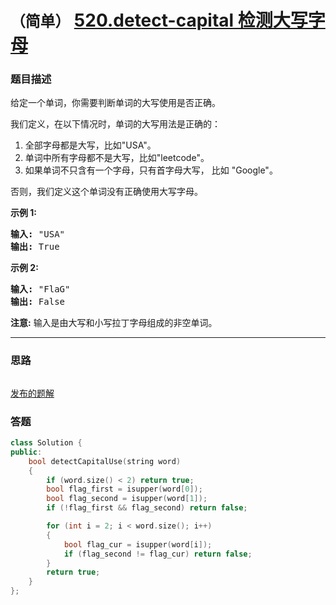 # `（简单）` [520.detect-capital 检测大写字母](https://leetcode-cn.com/problems/detect-capital/)

### 题目描述
<p>给定一个单词，你需要判断单词的大写使用是否正确。</p>

<p>我们定义，在以下情况时，单词的大写用法是正确的：</p>

<ol>
	<li>全部字母都是大写，比如"USA"。</li>
	<li>单词中所有字母都不是大写，比如"leetcode"。</li>
	<li>如果单词不只含有一个字母，只有首字母大写，&nbsp;比如&nbsp;"Google"。</li>
</ol>

<p>否则，我们定义这个单词没有正确使用大写字母。</p>

<p><strong>示例 1:</strong></p>

<pre><strong>输入:</strong> "USA"
<strong>输出:</strong> True
</pre>

<p><strong>示例 2:</strong></p>

<pre><strong>输入:</strong> "FlaG"
<strong>输出:</strong> False
</pre>

<p><strong>注意:</strong> 输入是由大写和小写拉丁字母组成的非空单词。</p>


---
### 思路
```
```

[发布的题解](https://leetcode-cn.com/problems/detect-capital/solution/detect-capital-by-ikaruga/)

### 答题
``` C++
class Solution {
public:
    bool detectCapitalUse(string word)
    {
        if (word.size() < 2) return true;
        bool flag_first = isupper(word[0]);
        bool flag_second = isupper(word[1]);
        if (!flag_first && flag_second) return false;

        for (int i = 2; i < word.size(); i++)
        {
            bool flag_cur = isupper(word[i]);
            if (flag_second != flag_cur) return false;
        }
        return true;
    }
};
```




